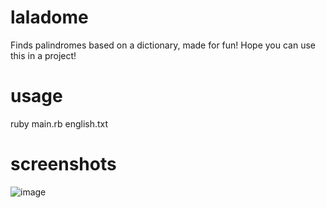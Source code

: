 # laladome
Finds palindromes based on a dictionary, made for fun! Hope you can use this in a project!

# usage
ruby main.rb english.txt

# screenshots
![image](https://github.com/zararashigal/laladome/assets/161075247/0d22e32a-0e08-4b25-acc3-0c57f0837f39)
